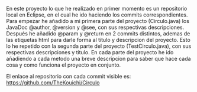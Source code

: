 En este proyecto lo que he realizado en primer momento es un repositorio local en Eclipse, en el cual he ido haciendo los commits correspondientes.
Para empezar he añadido a mi primera parte del proyecto (Circulo.java) los JavaDoc @author, @version y @see, con sus respectivas descripciones.
Después he añadido @param y @return en 2 commits distintos, ademas de las etiquetas html para darle forma al titulo y descripcion del proyecto.
Esto lo he repetido con la segunda parte del proyecto (TestCirculo.java), con sus respectivas descripciones y titulo.
En cada parte del proyecto he ido añadiendo a cada metodo una breve descripcion para saber que hace cada cosa y como funciona el proyecto en conjunto.

El enlace al repositorio con cada commit visible es: https://github.com/TheKouichi/Circulo